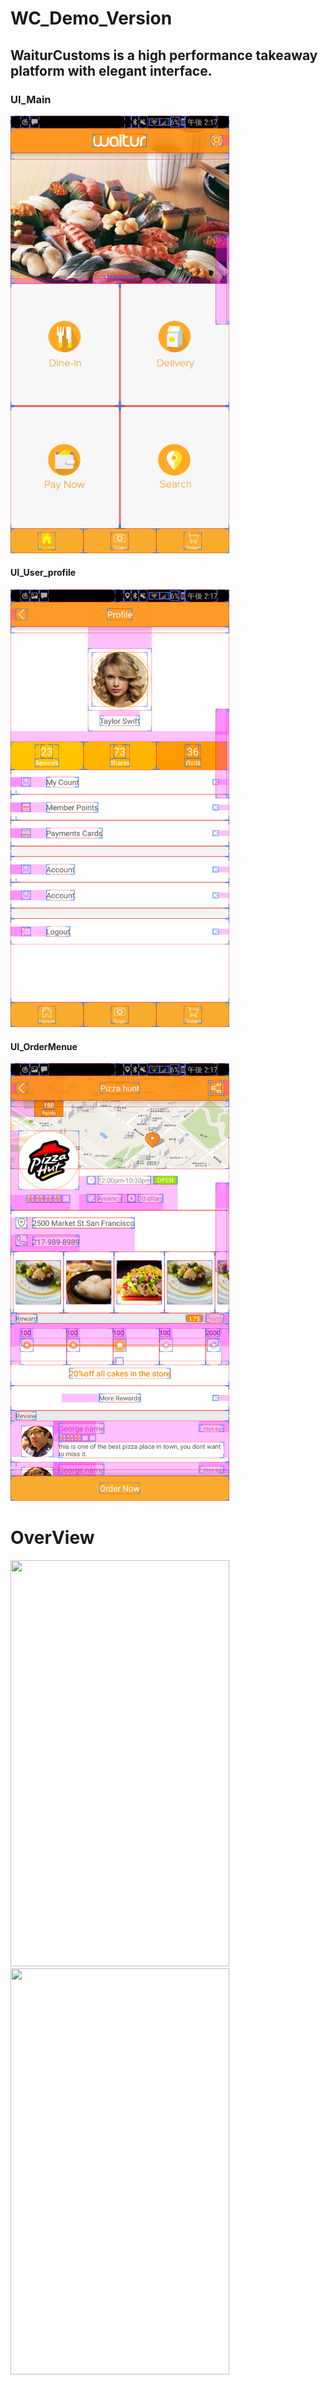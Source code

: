 # WC_Demo_Version

## WaiturCustoms is a high performance takeaway platform with elegant interface.

### UI_Main
<img width="350" height="700" src="https://raw.githubusercontent.com/niconicocbf/WC_Demo_Version/master/res/raw/waitur_main.png" />

#### UI_User_profile
<img width="350" height="700" src="https://raw.githubusercontent.com/niconicocbf/WC_Demo_Version/master/res/raw/waitur_two.png" />

#### UI_OrderMenue
<img width="350" height="700" src="https://raw.githubusercontent.com/niconicocbf/WC_Demo_Version/master/res/raw/waitur_one%20.png" />

# OverView
<img width="350" height="650" src="https://raw.githubusercontent.com/niconicocbf/WC_Demo_Version/master/res/raw/waitur_main.gif" />
<img width="350" height="650" src="https://raw.githubusercontent.com/niconicocbf/WC_Demo_Version/master/res/raw/waitus_two.gif" />




